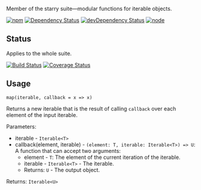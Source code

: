 Member of the starry suite—modular functions for iterable objects.

[![npm](https://img.shields.io/npm/v/starry.map.svg?style=flat-square)](https://www.npmjs.com/package/starry.map) [![Dependency Status](https://img.shields.io/david/starry.map.svg?style=flat-square)](https://david-dm.org/starry.map) [![devDependency Status](https://img.shields.io/david/dev/starry.map.svg?style=flat-square)](https://david-dm.org/starry.map#info=devDependencies) [![node](https://img.shields.io/node/v/starry.map.svg?style=flat-square)](https://nodejs.org/en/download/)

## Status

Applies to the whole suite.

[![Build Status](https://img.shields.io/travis/seangenabe/starry.svg?style=flat-square)](https://travis-ci.org/seangenabe/starry) [![Coverage Status](https://img.shields.io/coveralls/seangenabe/starry.svg?style=flat-square)](https://coveralls.io/github/seangenabe/starry)

## Usage

`map(iterable, callback = x => x)`

Returns a new iterable that is the result of calling `callback` over each element of the input iterable.

Parameters:
* iterable - `Iterable<T>`
* callback(element, iterable) - `(element: T, iterable: Iterable<T>) => U`: A function that can accept two arguments:
  * element - `T`: The element of the current iteration of the iterable.
  * iterable - `Iterable<T>` - The iterable.
  * Returns: `U` - The output object.

Returns: `Iterable<U>`

